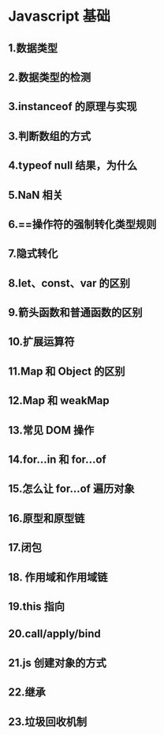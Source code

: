 # Javascript 基础

## 1.数据类型

## 2.数据类型的检测

## 3.instanceof 的原理与实现

## 3.判断数组的方式

## 4.typeof null 结果，为什么

## 5.NaN 相关

## 6.==操作符的强制转化类型规则

## 7.隐式转化

## 8.let、const、var 的区别

## 9.箭头函数和普通函数的区别

## 10.扩展运算符

## 11.Map 和 Object 的区别

## 12.Map 和 weakMap

## 13.常见 DOM 操作

## 14.for...in 和 for...of

## 15.怎么让 for...of 遍历对象

## 16.原型和原型链

## 17.闭包

## 18. 作用域和作用域链

## 19.this 指向

## 20.call/apply/bind

## 21.js 创建对象的方式

## 22.继承

## 23.垃圾回收机制
